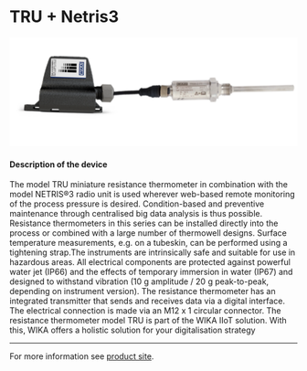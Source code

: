 # TRU + Netris3

![TRU_Netris3](../../../../../assets/TRU_Netris3.png)

#### Description of the device

The model TRU miniature resistance thermometer in combination with the model NETRIS®3 radio unit is used wherever web-based remote monitoring of the process pressure is desired. Condition-based and preventive maintenance through centralised big data analysis is thus possible.
Resistance thermometers in this series can be installed directly into the process or combined with a large number of thermowell designs. Surface temperature measurements, e.g. on a tubeskin, can be performed using a tightening strap.The instruments are intrinsically safe and suitable for use in hazardous areas.
All electrical components are protected against powerful water jet (IP66) and the effects of temporary immersion in water (IP67) and designed to withstand vibration (10 g amplitude / 20 g peak-to-peak, depending on instrument version).
The resistance thermometer has an integrated transmitter that sends and receives data via a digital interface. The electrical connection is made via an M12 x 1 circular connector.
The resistance thermometer model TRU is part of the WIKA IIoT solution. With this, WIKA offers a holistic solution for your digitalisation strategy

---

For more information see [product site](https://www.wika.com/en-en/tru.WIKA).
